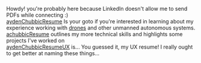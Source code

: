 Howdy! you're probably here because LinkedIn doesn't allow me to send PDFs while connecting :)  
[aydenChubbicResume](https://github.com/achubbic/Resume/blob/master/aydenChubbicResume.pdf) Is your goto if you're interested in learning about my experience working with [drones](https://github.com/achubbic/Resume/blob/master/aydenChubbicResume.pdf) and other unmanned autonomous systems.  
[achubbicResume](https://github.com/achubbic/Resume/blob/master/achubbicResume.pdf) outlines my more technical skills and highlights some projects I've worked on  
[aydenChubbicResumeUX](https://github.com/achubbic/Resume/blob/master/aydenChubbicResumeUX.pdf) is... You guessed it, my UX resume!
    I really ought to get better at naming these things...
